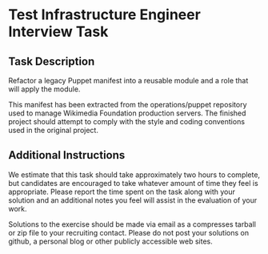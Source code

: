 Test Infrastructure Engineer Interview Task
===========================================

Task Description
----------------

Refactor a legacy Puppet manifest into a reusable module and a role that
will apply the module.

This manifest has been extracted from the operations/puppet repository
used to manage Wikimedia Foundation production servers. The finished
project should attempt to comply with the style and coding conventions
used in the original project.

Additional Instructions
-----------------------

We estimate that this task should take approximately two hours to
complete, but candidates are encouraged to take whatever amount of time
they feel is appropriate. Please report the time spent on the task along
with your solution and an additional notes you feel will assist in the
evaluation of your work.

Solutions to the exercise should be made via email as a compresses
tarball or zip file to your recruiting contact. Please do not post your
solutions on github, a personal blog or other publicly accessible web
sites.
